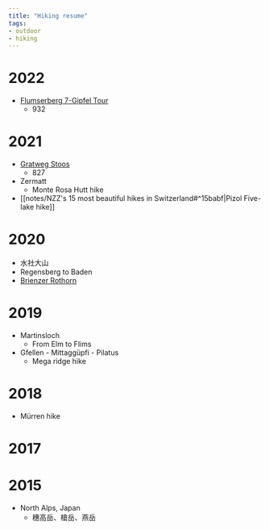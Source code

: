 ```yaml
---
title: "Hiking resume"
tags:
- outdoor
- hiking
---
```


# 2022
- [Flumserberg 7-Gipfel Tour](https://www.schweizmobil.ch/en/wanderland/route932)
    - 932

# 2021
- [Gratweg Stoos](https://www.schweizmobil.ch/en/hiking-in-switzerland/routes/route-0827.html)
    - 827
- Zermatt
    - Monte Rosa Hutt hike
- [[notes/NZZ's 15 most beautiful hikes in Switzerland#^15babf|Pizol Five-lake hike]]

# 2020
- 水社大山
- Regensberg to Baden
- [Brienzer Rothorn](https://www.schweizmobil.ch/en/hiking-in-switzerland/routes/route/etappe-01577.html)

# 2019
- Martinsloch
    - From Elm to Flims
- Gfellen - Mittaggüpfi - Pilatus
    - Mega ridge hike

# 2018
- Mürren hike

# 2017


# 2015
- North Alps, Japan
    - 穗高岳、槍岳、燕岳